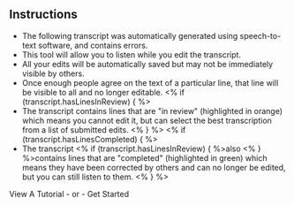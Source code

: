 ## Instructions

* The following transcript was automatically generated using speech-to-text software, and contains errors.
* This tool will allow you to listen while you edit the transcript.
* <span class="highlight">All your edits will be automatically saved</span> but may not be immediately visible by others.
* Once enough people agree on the text of a particular line, that line will be visible to all and no longer editable.
<% if (transcript.hasLinesInReview) { %>
* The transcript contains lines that are "in review" (<span class="reviewing">highlighted in orange</span>) which means you cannot edit it, but can select the best transcription from a list of submitted edits.
<% } %>
<% if (transcript.hasLinesCompleted) { %>
* The transcript <% if (transcript.hasLinesInReview) { %>also <% } %>contains lines that are "completed" (<span class="completed">highlighted in green</span>) which means they have been corrected by others and can no longer be edited, but you can still listen to them.
<% } %>

<!-- <video src="https://s3.amazonaws.com/togetherwelisten.nypl.org/video/twl_sample.mp4" preload="auto" class="toggle-sound sample-video" autoplay loop muted poster="https://s3.amazonaws.com/togetherwelisten.nypl.org/img/twl_sample.png"></video>
<p class="caption">An example of how the transcript editor works (click for sound)</p> -->
<!--* Use the keyboard shortcuts or buttons in the toolbar below to navigate the transcript and audio.-->

<p class="text-center"><a data-modal="tutorial_edit" class="button large modal-invoke">View A Tutorial</a> <span class="separator">- or -</span> <a class="button large start-play disabled">Get Started</a></p>
